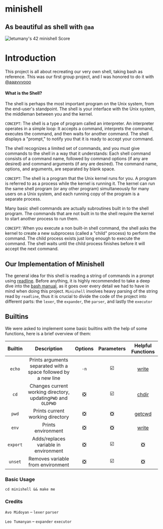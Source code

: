 # minishell

## As beautiful as shell with `@aa`

![letumany's 42 minishell Score](https://badge42.vercel.app/api/v2/cl1l8hert000609l6rjl6rx6o/project/2509597)

# Introduction

This project is all about recreating our very own shell, taking bash  as reference. This was our first group project, and I was honored to do it with [@aaavvvooo](https://github.com/aaavvvooo)

#### What is the Shell?

The shell is perhaps the most important program on the Unix system, from the end-user's standpoint. The shell is your interface with the Unix system, the middleman between you and the kernel.

`CONCEPT`: The shell is a type of program called an interpreter. An interpreter operates in a simple loop: It accepts a command, interprets the command, executes the command, and then waits for another command. The shell displays a "prompt," to notify you that it is ready to accept your command.

The shell recognizes a limited set of commands, and you must give commands to the shell in a way that it understands: Each shell command consists of a command name, followed by command options (if any are desired) and command arguments (if any are desired). The command name, options, and arguments, are separated by blank space.

`CONCEPT`: The shell is a program that the Unix kernel runs for you. A program is referred to as a process while the kernel is running it. The kernel can run the same shell program (or any other program) simultaneously for many users on a Unix system, and each running copy of the program is a separate process.

Many basic shell commands are actually subroutines built in to the shell program. The commands that are not built in to the shell require the kernel to start another process to run them.

`CONCEPT`: When you execute a non built-in shell command, the shell asks the kernel to create a new subprocess (called a "child" process) to perform the command. The child process exists just long enough to execute the command. The shell waits until the child process finishes before it will accept the next command.

## Our Implementation of Minishell

The general idea for this shell is reading a string of commands in a prompt using [readline](https://www.man7.org/linux/man-pages/man3/readline.3.html). Before anything, it is highly recommended to take a deep dive into the [bash manual](https://www.gnu.org/software/bash/manual/bash.html), as it goes over every detail we had to have in mind when doing this project. ``Minishell`` involves heavy parsing of the string read by ``readline``, thus it is crucial to divide the code of the project into different parts: the ``lexer``, the ``expander``, the ``parser``, and lastly the ``executor``

## Builtins

We were asked to implement some basic builtins with the help of some functions, here is a brief overview of them:


|  Builtin  |                            Description                            | Options | Parameters |                         Helpful Functions                         |
| :----------: | :-----------------------------------------------------------------: | :-------: | :----------: | :-----------------------------------------------------------------: |
|  ``echo``  |  Prints arguments separated with a space followed by a new line  | ``-n`` |    ☑️    |    [write](https://man7.org/linux/man-pages/man2/write.2.html)    |
|   ``cd``   | Changes current working directory, updating``PWD`` and ``OLDPWD`` |    ❎   |    ☑️    |    [chdir](https://man7.org/linux/man-pages/man2/chdir.2.html)    |
|  ``pwd``  |                 Prints current working directory                 |   ❎   |     ❎     | [getcwd](https://www.man7.org/linux/man-pages/man3/getcwd.3.html) |
|  ``env``  |                        Prints environment                        |   ❎   |     ❎     |    [write](https://man7.org/linux/man-pages/man2/write.2.html)    |
| ``export`` |               Adds/replaces variable in environment               |   ❎   |    ☑️    |                                ❎                                |
| ``unset`` |                 Removes variable from environment                 |   ❎   |    ☑️    |                                ❎                                |

### Basic Usage

``cd minishell && make me``

### Credits

`Avo Midoyan` – `lexer` `parser`

`Leo Tumanyan` – `expander` `executor`
